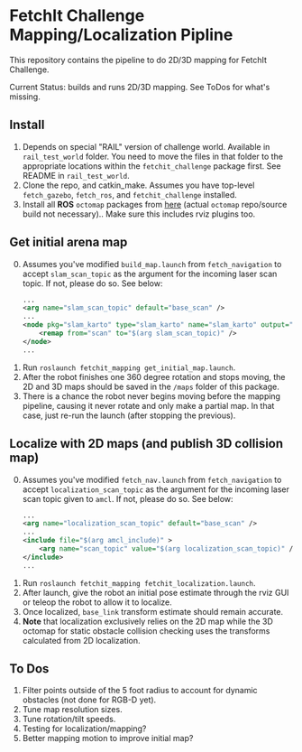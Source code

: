 # FetchIt Challenge Mapping/Localization Pipline

This repository contains the pipeline to do 2D/3D mapping for FetchIt Challenge.

Current Status: builds and runs 2D/3D mapping. See ToDos for what's missing.

## Install
1. Depends on special "RAIL" version of challenge world. Available in `rail_test_world` folder.
You need to move the files in that folder to the appropriate locations within the 
`fetchit_challenge` package first. See README in `rail_test_world`.
2. Clone the repo, and catkin_make. Assumes you have top-level `fetch_gazebo`, `fetch_ros`, 
and `fetchit_challenge` installed.
3. Install all **ROS** `octomap` packages from [here](https://github.com/OctoMap) (actual 
`octomap` repo/source build not necessary).. Make sure this includes rviz plugins too.

## Get initial arena map
0. Assumes you've modified `build_map.launch` from `fetch_navigation` to accept `slam_scan_topic` 
as the argument for the incoming laser scan topic. If not, please do so. See below:
    ```xml
    ...
    <arg name="slam_scan_topic" default="base_scan" />
    ...
    <node pkg="slam_karto" type="slam_karto" name="slam_karto" output="screen">
        <remap from="scan" to="$(arg slam_scan_topic)" />
    </node>
    ...
     ```
1. Run `roslaunch fetchit_mapping get_initial_map.launch`.
2. After the robot finishes one 360 degree rotation and stops moving, the 2D and 3D maps should
be saved in the `/maps` folder of this package.
3. There is a chance the robot never begins moving before the mapping pipeline, causing it never
rotate and only make a partial map. In that case, just re-run the launch (after stopping the 
previous).

## Localize with 2D maps (and publish 3D collision map)
0. Assumes you've modified `fetch_nav.launch` from `fetch_navigation` to accept 
`localization_scan_topic` as the argument for the incoming laser scan topic given to `amcl`. If 
not, please do so. See below:
    ```xml
    ...
    <arg name="localization_scan_topic" default="base_scan" />
    ...
    <include file="$(arg amcl_include)" >
        <arg name="scan_topic" value="$(arg localization_scan_topic)" />
    </include>
    ...
    ```
1. Run `roslaunch fetchit_mapping fetchit_localization.launch`.
2. After launch, give the robot an initial pose estimate through the rviz GUI or teleop the
robot to allow it to localize.
3. Once localized, `base_link` transform estimate should remain accurate.
4. **Note** that localization exclusively relies on the 2D map while the 3D octomap for static
obstacle collision checking uses the transforms calculated from 2D localization.

## To Dos
1. Filter points outside of the 5 foot radius to account for dynamic obstacles (not done for RGB-D
yet).
1. Tune map resolution sizes.
1. Tune rotation/tilt speeds.
1. Testing for localization/mapping?
1. Better mapping motion to improve initial map?